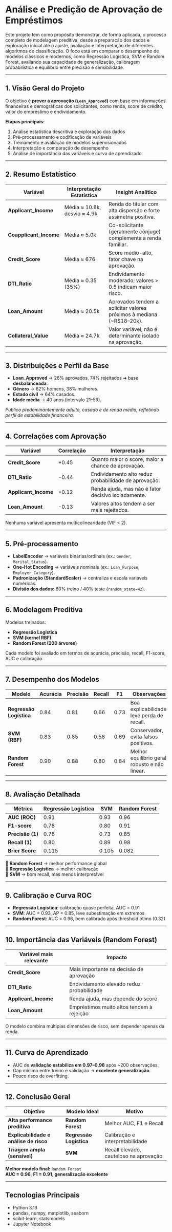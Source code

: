 # Análise e Predição de Aprovação de Empréstimos

Este projeto tem como propósito demonstrar, de forma aplicada, o processo completo de modelagem preditiva, desde a preparação dos dados e exploração inicial até o ajuste, avaliação e interpretação de diferentes algoritmos de classificação. O foco está em comparar o desempenho de modelos clássicos e modernos, como Regressão Logística, SVM e Random Forest, avaliando sua capacidade de generalização, calibragem probabilística e equilíbrio entre precisão e sensibilidade.

---

## 1. Visão Geral do Projeto

O objetivo é **prever a aprovação (`Loan_Approved`)** com base em informações financeiras e demográficas dos solicitantes, como renda, score de crédito, valor do empréstimo e endividamento.

**Etapas principais:**
1. Análise estatística descritiva e exploração dos dados  
2. Pré-processamento e codificação de variáveis  
3. Treinamento e avaliação de modelos supervisionados  
4. Interpretação e comparação de desempenho  
5. Análise de importância das variáveis e curva de aprendizado  

---

## 2. Resumo Estatístico

| Variável | Interpretação Estatística | Insight Analítico |
|-----------|---------------------------|-------------------|
| **Applicant_Income** | Média ≈ 10.8k, desvio ≈ 4.9k | Renda do titular com alta dispersão e forte assimetria positiva. |
| **Coapplicant_Income** | Média ≈ 5.0k | Co-solicitante (geralmente cônjuge) complementa a renda familiar. |
| **Credit_Score** | Média ≈ 676 | Score médio-alto, fator chave na aprovação. |
| **DTI_Ratio** | Média ≈ 0.35 (35%) | Endividamento moderado; valores > 0.5 indicam maior risco. |
| **Loan_Amount** | Média ≈ 20.5k | Aprovados tendem a solicitar valores próximos à mediana (~R$18–20k). |
| **Collateral_Value** | Média ≈ 24.7k | Valor variável; não é determinante isolado na aprovação. |

---

## 3. Distribuições e Perfil da Base

- **Loan_Approved** → 26% aprovados, 74% rejeitados ➜ base **desbalanceada**.  
- **Gênero** → 62% homens, 38% mulheres.  
- **Estado civil** → 64% casados.  
- **Idade média** → 40 anos (intervalo 21–59).  

*Público predominantemente adulto, casado e de renda média, refletindo perfil de estabilidade financeira.*

---

## 4. Correlações com Aprovação

| Variável | Correlação | Interpretação |
|-----------|-------------|---------------|
| **Credit_Score** | +0.45 | Quanto maior o score, maior a chance de aprovação. |
| **DTI_Ratio** | -0.44 | Endividamento alto reduz probabilidade de aprovação. |
| **Applicant_Income** | +0.12 | Renda ajuda, mas não é fator decisivo isoladamente. |
| **Loan_Amount** | -0.13 | Valores altos tendem a ser mais rejeitados. |

Nenhuma variável apresenta multicolinearidade (VIF < 2).

---

## 5. Pré-processamento

- **LabelEncoder** → variáveis binárias/ordinais (ex.: `Gender`, `Marital_Status`).  
- **One-Hot Encoding** → variáveis nominais (ex.: `Loan_Purpose`, `Employer_Category`).  
- **Padronização (StandardScaler)** → centraliza e escala variáveis numéricas.  
- **Divisão dos dados:** 60% treino / 40% teste (`random_state=42`).  

---

## 6. Modelagem Preditiva

Modelos treinados:
- **Regressão Logística**
- **SVM (kernel RBF)**
- **Random Forest (200 árvores)**

Cada modelo foi avaliado em termos de acurácia, precisão, recall, F1-score, AUC e calibração.

---

## 7. Desempenho dos Modelos

| Modelo | Acurácia | Precisão | Recall | F1 | Observações |
|--------|-----------|-----------|--------|----|-------------|
| **Regressão Logística** | 0.84 | 0.81 | 0.66 | 0.73 | Boa explicabilidade, leve perda de recall. |
| **SVM (RBF)** | 0.83 | 0.85 | 0.58 | 0.69 | Conservador, evita falsos positivos. |
| **Random Forest** | 0.90 | 0.88 | 0.80 | 0.84 | Melhor equilíbrio geral, robusto e não linear. |

---

## 8. Avaliação Detalhada

| Métrica | Regressão Logística | SVM | Random Forest |
|----------|----------------------|-----|----------------|
| **AUC (ROC)** | 0.91 | 0.93 | 0.96 |
| **F1-score** | 0.78 | 0.80 | 0.91 |
| **Precisão (1)** | 0.76 | 0.73 | 0.85 |
| **Recall (1)** | 0.80 | 0.89 | 0.98 |
| **Brier Score** | 0.115 | 0.105 | 0.082 |

🔹 **Random Forest** → melhor performance global  
🔹 **Regressão Logística** → melhor calibração  
🔹 **SVM** → bom recall, mas menos interpretável

---

## 9. Calibração e Curva ROC

- **Regressão Logística**: calibração quase perfeita, AUC = 0.91  
- **SVM**: AUC = 0.93, AP = 0.85, leve subestimação em extremos  
- **Random Forest**: AUC = 0.96, bem calibrado após threshold ótimo (0.32)

---

## 10. Importância das Variáveis (Random Forest)

| Variável mais relevante | Impacto |
|--------------------------|---------|
| **Credit_Score** | Mais importante na decisão de aprovação |
| **DTI_Ratio** | Endividamento elevado reduz probabilidade |
| **Applicant_Income** | Renda ajuda, mas depende do score |
| **Loan_Amount** | Empréstimos muito altos tendem à rejeição |

O modelo combina múltiplas dimensões de risco, sem depender apenas da renda.

---

## 11. Curva de Aprendizado

- AUC de **validação estabiliza em 0.97–0.98** após ~200 observações.  
- Gap mínimo entre treino e validação → **excelente generalização**.  
- Pouco risco de overfitting.

---

## 12. Conclusão Geral

| Objetivo | Modelo Ideal | Motivo |
|-----------|---------------|--------|
| **Alta performance preditiva** | **Random Forest** | Melhor AUC, F1 e Recall |
| **Explicabilidade e análise de risco** | **Regressão Logística** | Calibração e interpretabilidade |
| **Triagem ampla (sensível)** | **SVM** | Recall elevado, cauteloso na aprovação |

**Melhor modelo final:** `Random Forest`  
**AUC = 0.96**, **F1 = 0.91**, **generalização excelente**  

---

## Tecnologias Principais
- Python 3.13  
- pandas, numpy, matplotlib, seaborn  
- scikit-learn, statsmodels  
- Jupyter Notebook

